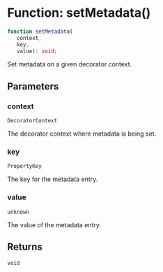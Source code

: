# Function: setMetadata()

```ts
function setMetadata(
   context, 
   key, 
   value): void;
```

Set metadata on a given decorator context.

## Parameters

### context

`DecoratorContext`

The decorator context where metadata is being set.

### key

`PropertyKey`

The key for the metadata entry.

### value

`unknown`

The value of the metadata entry.

## Returns

`void`
